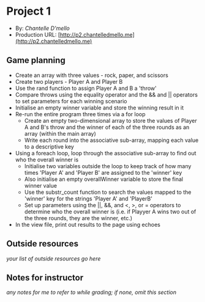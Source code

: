 # Project 1
+ By: *Chantelle D'mello*
+ Production URL: [http://p2.chantelledmello.me](http://p2.chantelledmello.me)

## Game planning
* Create an array with three values - rock, paper, and scissors
* Create two players - Player A and Player B
* Use the rand function to assign Player A and B a 'throw'
* Compare throws using the equality operator and the && and || operators to set parameters for each winning scenario
* Initialise an empty winner variable and store the winning result in it
* Re-run the entire program three times via a for loop
    * Create an empty two-dimensional array to store the values of Player A and B's throw and the winner of each of the three rounds as an array (within the main array)
    * Write each round into the associative sub-array, mapping each value to a descriptive key
* Using a foreach loop, loop through the associative sub-array to find out who the overall winner is
    * Initialise two variables outside the loop to keep track of how many times 'Player A' and 'Player B' are assigned to the 'winner' key
    * Also initialise an empty overallWinner variable to store the final winner value
    * Use the substr_count function to search the values mapped to the 'winner' key for the strings 'Player A' and 'PlayerB'
    * Set up parameters using the ||, &&, and <, >, or = operators to determine who the overall winner is (i.e. if Playyer A wins two out of the three rounds, they are the winner, etc.)
* In the view file, print out results to the page using echoes

## Outside resources
*your list of outside resources go here*

## Notes for instructor
*any notes for me to refer to while grading; if none, omit this section*